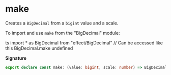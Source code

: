 # make

Creates a `BigDecimal` from a `bigint` value and a scale.

To import and use `make` from the "BigDecimal" module:

ts
import \* as BigDecimal from "effect/BigDecimal"
// Can be accessed like this
BigDecimal.make
undefined

**Signature**

```ts
export declare const make: (value: bigint, scale: number) => BigDecimal
```
